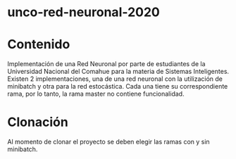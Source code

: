 # unco-red-neuronal-2020


# Contenido
Implementación de una Red Neuronal por parte de estudiantes de la Universidad Nacional del Comahue para la materia de Sistemas Inteligentes. Existen 2 implementaciones, una de una red neuronal con la utilización de minibatch y otra para la red estocástica. Cada una tiene su correspondiente rama, por lo tanto, la rama master no contiene funcionalidad.
# Clonación
Al momento de clonar el proyecto se deben elegir las ramas con y sin minibatch.
